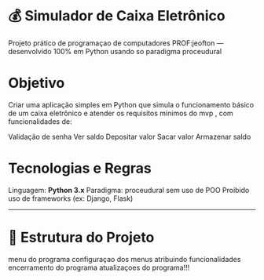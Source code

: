 # 💰 Simulador de Caixa Eletrônico

Projeto prático de programaçao de computadores PROF:jeofton — desenvolvido 100% em Python  usando so paradigma proceudural

# Objetivo
Criar uma aplicação simples em Python que simula o funcionamento básico de um caixa eletrônico e atender os requisitos minimos do mvp , com funcionalidades de:

 Validação de senha
 Ver saldo
 Depositar valor
 Sacar valor
 Armazenar saldo 



# Tecnologias e Regras

 Linguagem: **Python 3.x**
 Paradigma:  proceudural sem uso de POO
 Proibido uso de frameworks (ex: Django, Flask)

---

# 📁 Estrutura do Projeto
menu do programa 
configuraçao dos menus atribuindo funcionalidades
encerramento do programa
atualizaçoes do programa!!! 


